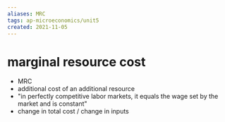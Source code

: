 ```yaml
---
aliases: MRC
tags: ap-microeconomics/unit5 
created: 2021-11-05
---
```


# marginal resource cost

- MRC
- additional cost of an additional resource
- "in perfectly competitive labor markets, it equals the wage set by the market and is constant"
- change in total cost / change in inputs 
